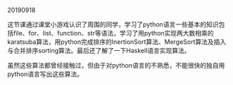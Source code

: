 20190918

这节课通过课堂小游戏认识了周围的同学，学习了python语言一些基本的知识包括file、for、list、function、str等语法，学习了用python实现两大数相乘的karatsuba算法，用python完成排序的InertionSort算法、MergeSort算法及插入与合并排序sorting算法。最后还了解了一下Haskell语言实现算法。

虽然这些算法都曾经接触过，但由于对python语言的不熟悉，不能很快的独自用python语言写出这些算法。